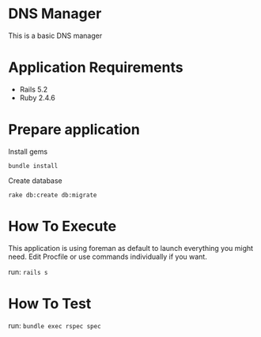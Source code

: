 # DNS Manager

This is a basic DNS manager

# Application Requirements

* Rails 5.2
* Ruby 2.4.6

# Prepare application

Install gems

`bundle install`

Create database

`rake db:create db:migrate`

# How To Execute

This application is using foreman as default to launch everything you might need.
Edit Procfile or use commands individually if you want.

run: 
`rails s`

# How To Test

run: 
`bundle exec rspec spec`
